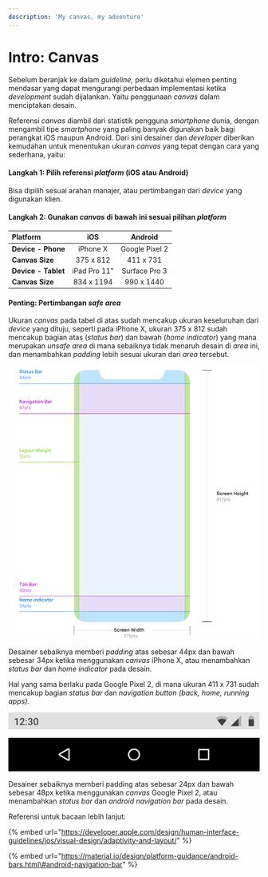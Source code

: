 ```yaml
---
description: 'My canvas, my adventure'
---
```


# Intro: Canvas

Sebelum beranjak ke dalam _guideline,_ perlu diketahui elemen penting mendasar yang dapat mengurangi perbedaan implementasi ketika _development_ sudah dijalankan. Yaitu penggunaan _canvas_ dalam menciptakan desain. 

Referensi _canvas_ diambil dari statistik pengguna _smartphone_ dunia, dengan mengambil tipe _smartphone_ yang paling banyak digunakan baik bagi perangkat iOS maupun Android. Dari sini desainer dan _developer_ diberikan kemudahan untuk menentukan ukuran _canvas_ yang tepat dengan cara yang sederhana, yaitu:

#### Langkah 1: Pilih referensi _platform_ \(iOS atau Android\)

Bisa dipilih sesuai arahan manajer, atau pertimbangan dari _device_ yang digunakan klien.

#### Langkah 2: Gunakan _canvas_ di bawah ini sesuai pilihan _platform_

| Platform | iOS | Android |
| :--- | :---: | :---: |
| **Device - Phone** | iPhone X | Google Pixel 2 |
| **Canvas Size** | 375 x 812 | 411 x 731 |
| **Device - Tablet** | iPad Pro 11" | Surface Pro 3 |
| **Canvas Size** | 834 x 1194 | 990 x 1440 |

#### Penting: Pertimbangan _safe area_

Ukuran _canvas_ pada tabel di atas sudah mencakup ukuran keseluruhan dari _device_ yang dituju, seperti pada iPhone X, ukuran 375 x 812 sudah mencakup bagian atas \(_status bar_\) dan bawah \(_home indicator_\) yang mana merupakan _unsafe area_ di mana sebaiknya tidak menaruh desain di _area_ ini, dan menambahkan _padding_ lebih sesuai ukuran dari _area_ tersebut.

![iOS safe area](../../.gitbook/assets/image%20%2848%29.png)

Desainer sebaiknya memberi _padding_ atas sebesar 44px dan bawah sebesar 34px ketika menggunakan _canvas_ iPhone X, atau menambahkan _status bar_ dan _home indicator_ pada desain.

Hal yang sama berlaku pada Google Pixel 2, di mana ukuran 411 x 731 sudah mencakup bagian _status bar_ dan _navigation button \(back, home, running apps\)._

![Status bar Android setinggi 24dp \(24px\)](../../.gitbook/assets/image%20%2835%29.png)

![Android navigation bar setinggi 48dp \(48px\)](../../.gitbook/assets/image%20%2818%29.png)

Desainer sebaiknya memberi padding atas sebesar 24px dan bawah sebesar 48px ketika menggunakan _canvas_ Google Pixel 2, atau menambahkan _status bar_ dan _android navigation bar_ pada desain.





Referensi untuk bacaan lebih lanjut:

{% embed url="https://developer.apple.com/design/human-interface-guidelines/ios/visual-design/adaptivity-and-layout/" %}

{% embed url="https://material.io/design/platform-guidance/android-bars.html\#android-navigation-bar" %}

